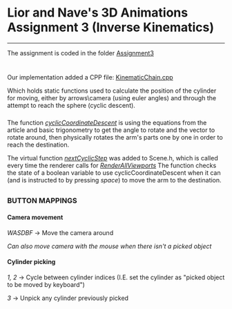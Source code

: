 # Lior and Nave's 3D Animations Assignment 3 (Inverse Kinematics)

***********************************
The assignment is coded in the folder [Assignment3](https://github.com/ThatGuyVanquish/3DAnimations_AS3/tree/master/tutorial/Assignment3)
#    

Our implementation added a CPP file:
[KinematicChain.cpp](https://github.com/ThatGuyVanquish/3DAnimations_AS3/blob/master/tutorial/Assignment3/KinematicChain.cpp)

Which holds static functions used to calculate the position of the cylinder for moving, either by arrows\camera (using euler angles) and through the attempt to reach the sphere (cyclic descent).

### 

The function [*cyclicCoordinateDescent*](https://github.com/ThatGuyVanquish/3DAnimations_AS3/blob/d3504bf15820731ea01dd67f60b3061491567ba4/tutorial/Assignment3/KinematicChain.cpp#L62) is using the equations from the article and basic trigonometry to get the angle to rotate and the vector to rotate around, then physically rotates the arm's parts one by one in order to reach the destination.

The virtual function [*nextCyclicStep*](https://github.com/ThatGuyVanquish/3DAnimations_AS3/blob/d3504bf15820731ea01dd67f60b3061491567ba4/engine/Scene.h#L39) was added to Scene.h, which is called every time the renderer calls for [*RenderAllViewports*](https://github.com/ThatGuyVanquish/3DAnimations_AS3/blob/d3504bf15820731ea01dd67f60b3061491567ba4/engine/Renderer.cpp#L48)
The function checks the state of a boolean variable to use cyclicCoordinateDescent when it can (and is instructed to by pressing *space*) to move the arm to the destination.

##
### BUTTON MAPPINGS
#### Camera movement
*WASDBF* -> Move the camera around

*Can also move camera with the mouse when there isn't a picked object*

#### Cylinder picking
*1, 2*   -> Cycle between cylinder indices (I.E. set the cylinder as "picked object to be moved by keyboard")

*3*      -> Unpick any cylinder previously picked

